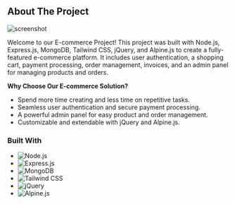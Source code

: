 <!-- ABOUT THE PROJECT -->
## About The Project

![screenshot](https://s6.gifyu.com/images/S6Lk6.gif)

Welcome to our E-commerce Project! This project was built with Node.js, Express.js, MongoDB, Tailwind CSS, jQuery, and Alpine.js to create a fully-featured e-commerce platform. It includes user authentication, a shopping cart, payment processing, order management, invoices, and an admin panel for managing products and orders.

**Why Choose Our E-commerce Solution?**

- Spend more time creating and less time on repetitive tasks.
- Seamless user authentication and secure payment processing.
- A powerful admin panel for easy product and order management.
- Customizable and extendable with jQuery and Alpine.js.




### Built With
- ![Node.js](https://img.shields.io/badge/Node.js-68A063?style=for-the-badge&logo=node.js&logoColor=white)
- ![Express.js](https://img.shields.io/badge/Express.js-000000?style=for-the-badge&logo=express&logoColor=white)
- ![MongoDB](https://img.shields.io/badge/MongoDB-4DB33D?style=for-the-badge&logo=mongodb&logoColor=white)
- ![Tailwind CSS](https://img.shields.io/badge/Tailwind%20CSS-38B2AC?style=for-the-badge&logo=tailwind-css&logoColor=white)
- ![jQuery](https://img.shields.io/badge/jQuery-0769AD?style=for-the-badge&logo=jquery&logoColor=white)
- ![Alpine.js](https://img.shields.io/badge/Alpine.js-8BC34A?style=for-the-badge&logo=alpine.js&logoColor=white)
